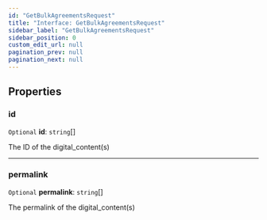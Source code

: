 ```yaml
---
id: "GetBulkAgreementsRequest"
title: "Interface: GetBulkAgreementsRequest"
sidebar_label: "GetBulkAgreementsRequest"
sidebar_position: 0
custom_edit_url: null
pagination_prev: null
pagination_next: null
---
```


## Properties

### id

 `Optional` **id**: `string`[]

The ID of the digital_content(s)

___

### permalink

 `Optional` **permalink**: `string`[]

The permalink of the digital_content(s)
